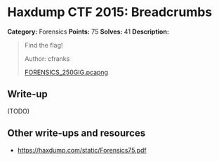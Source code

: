 # Haxdump CTF 2015: Breadcrumbs

**Category:** Forensics
**Points:** 75
**Solves:** 41
**Description:**

> Find the flag!
> 
> 
> Author: cfranks
> 
> 
> [FORENSICS_250GIG.pcapng](./FORENSICS_250GIG.pcapng)


## Write-up

(TODO)

## Other write-ups and resources

* <https://haxdump.com/static/Forensics75.pdf>
